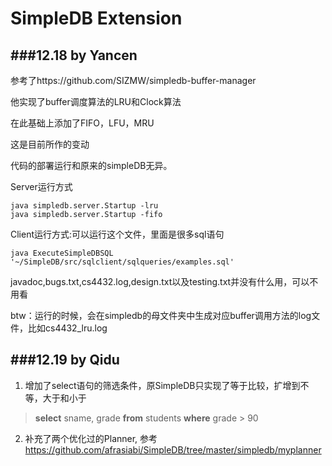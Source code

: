 ﻿# SimpleDB Extension

###12.18 by Yancen
----------------

<p>参考了https://github.com/SIZMW/simpledb-buffer-manager</p>
<p>他实现了buffer调度算法的LRU和Clock算法</p>
<p>在此基础上添加了FIFO，LFU，MRU</p>
<p>这是目前所作的变动</p>
<p>代码的部署运行和原来的simpleDB无异。</p>
<p>Server运行方式</p>
<pre><code>java simpledb.server.Startup -lru
java simpledb.server.Startup -fifo
</code></pre>
<p>Client运行方式:可以运行这个文件，里面是很多sql语句</p>
<pre><code>java ExecuteSimpleDBSQL '~/SimpleDB/src/sqlclient/sqlqueries/examples.sql'
</code></pre>
<p>javadoc,bugs.txt,cs4432.log,design.txt以及testing.txt并没有什么用，可以不用看</p>
<p>btw：运行的时候，会在simpledb的母文件夹中生成对应buffer调用方法的log文件，比如cs4432_lru.log</p>

###12.19 by Qidu
----------------
1. 增加了select语句的筛选条件，原SimpleDB只实现了等于比较，扩增到不等，大于和小于
> **select** sname, grade **from** students **where** grade > 90

2. 补充了两个优化过的Planner, 参考
https://github.com/afrasiabi/SimpleDB/tree/master/simpledb/myplanner
